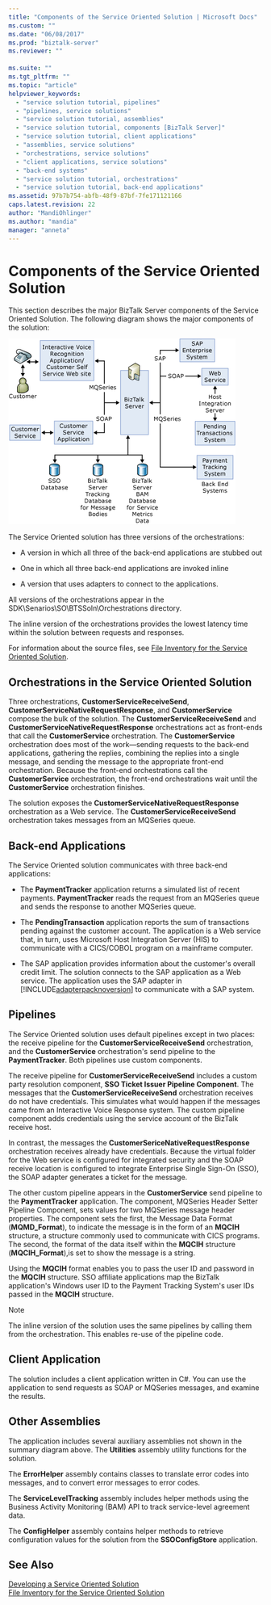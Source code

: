 ```yaml
---
title: "Components of the Service Oriented Solution | Microsoft Docs"
ms.custom: ""
ms.date: "06/08/2017"
ms.prod: "biztalk-server"
ms.reviewer: ""

ms.suite: ""
ms.tgt_pltfrm: ""
ms.topic: "article"
helpviewer_keywords: 
  - "service solution tutorial, pipelines"
  - "pipelines, service solutions"
  - "service solution tutorial, assemblies"
  - "service solution tutorial, components [BizTalk Server]"
  - "service solution tutorial, client applications"
  - "assemblies, service solutions"
  - "orchestrations, service solutions"
  - "client applications, service solutions"
  - "back-end systems"
  - "service solution tutorial, orchestrations"
  - "service solution tutorial, back-end applications"
ms.assetid: 97b7b754-abfb-48f9-87bf-7fe171121166
caps.latest.revision: 22
author: "MandiOhlinger"
ms.author: "mandia"
manager: "anneta"
---
```

# Components of the Service Oriented Solution
This section describes the major BizTalk Server components of the Service Oriented Solution. The following diagram shows the major components of the solution:  
  
 ![Service Oriented Solution Flow Diagram](../core/media/service-oriented-flow-diagram.gif "Service_Oriented_Flow_Diagram")  
  
 The Service Oriented solution has three versions of the orchestrations:  
  
-   A version in which all three of the back-end applications are stubbed out  
  
-   One in which all three back-end applications are invoked inline  
  
-   A version that uses adapters to connect to the applications.  
  
 All versions of the orchestrations appear in the SDK\Senarios\SO\BTSSoln\Orchestrations directory.  
  
 The inline version of the orchestrations provides the lowest latency time within the solution between requests and responses.  
  
 For information about the source files, see [File Inventory for the Service Oriented Solution](../core/file-inventory-for-the-service-oriented-solution.md).  
  
## Orchestrations in the Service Oriented Solution  
 Three orchestrations, **CustomerServiceReceiveSend**, **CustomerServiceNativeRequestResponse**, and **CustomerService** compose the bulk of the solution. The **CustomerServiceReceiveSend** and **CustomerServiceNativeRequestResponse** orchestrations act as front-ends that call the **CustomerService** orchestration. The **CustomerService** orchestration does most of the work—sending requests to the back-end applications, gathering the replies, combining the replies into a single message, and sending the message to the appropriate front-end orchestration. Because the front-end orchestrations call the **CustomerService** orchestration, the front-end orchestrations wait until the **CustomerService** orchestration finishes.  
  
 The solution exposes the **CustomerServiceNativeRequestResponse** orchestration as a Web service. The **CustomerServiceReceiveSend** orchestration takes messages from an MQSeries queue.  
  
## Back-end Applications  
 The Service Oriented solution communicates with three back-end applications:  
  
-   The **PaymentTracker** application returns a simulated list of recent payments. **PaymentTracker** reads the request from an MQSeries queue and sends the response to another MQSeries queue.  
  
-   The **PendingTransaction** application reports the sum of transactions pending against the customer account. The application is a Web service that, in turn, uses Microsoft Host Integration Server (HIS) to communicate with a CICS/COBOL program on a mainframe computer.  
  
-   The SAP application provides information about the customer's overall credit limit. The solution connects to the SAP application as a Web service. The application uses the SAP adapter in [!INCLUDE[adapterpacknoversion](../includes/adapterpacknoversion-md.md)] to communicate with a SAP system.  
  
## Pipelines  
 The Service Oriented solution uses default pipelines except in two places: the receive pipeline for the **CustomerServiceReceiveSend** orchestration, and the **CustomerService** orchestration's send pipeline to the **PaymentTracker**. Both pipelines use custom components.  
  
 The receive pipeline for **CustomerServiceReceiveSend** includes a custom party resolution component, **SSO Ticket Issuer Pipeline Component**. The messages that the **CustomerServiceReceiveSend** orchestration receives do not have credentials. This simulates what would happen if the messages came from an Interactive Voice Response system. The custom pipeline component adds credentials using the service account of the BizTalk receive host.  
  
 In contrast, the messages the **CustomerSericeNativeRequestResponse** orchestration receives already have credentials. Because the virtual folder for the Web service is configured for integrated security and the SOAP receive location is configured to integrate Enterprise Single Sign-On (SSO), the SOAP adapter generates a ticket for the message.  
  
 The other custom pipeline appears in the **CustomerService** send pipeline to the **PaymentTracker** application. The component, MQSeries Header Setter Pipeline Component, sets values for two MQSeries message header properties. The component sets the first, the Message Data Format (**MQMD_Format**), to indicate the message is in the form of an **MQCIH** structure, a structure commonly used to communicate with CICS programs. The second, the format of the data itself within the **MQCIH** structure (**MQCIH_Format**),is set to show the message is a string.  
  
 Using the **MQCIH** format enables you to pass the user ID and password in the **MQCIH** structure. SSO affiliate applications map the BizTalk application's Windows user ID to the Payment Tracking System's user IDs passed in the **MQCIH** structure.  
  
> [!NOTE]
>  The inline version of the solution uses the same pipelines by calling them from the orchestration. This enables re-use of the pipeline code.  
  
## Client Application  
 The solution includes a client application written in C#. You can use the application to send requests as SOAP or MQSeries messages, and examine the results.  
  
## Other Assemblies  
 The application includes several auxiliary assemblies not shown in the summary diagram above. The **Utilities** assembly utility functions for the solution.  
  
 The **ErrorHelper** assembly contains classes to translate error codes into messages, and to convert error messages to error codes.  
  
 The **ServiceLevelTracking** assembly includes helper methods using the Business Activity Monitoring (BAM) API to track service-level agreement data.  
  
 The **ConfigHelper** assembly contains helper methods to retrieve configuration values for the solution from the **SSOConfigStore** application.  
  
## See Also  
 [Developing a Service Oriented Solution](../core/developing-a-service-oriented-solution.md)   
 [File Inventory for the Service Oriented Solution](../core/file-inventory-for-the-service-oriented-solution.md)
